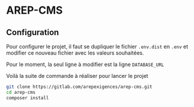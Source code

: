 # AREP-CMS

## Configuration

Pour configurer le projet, il faut se dupliquer le fichier ```.env.dist``` en ```.env``` et modifier ce nouveau fichier avec les valeurs souhaitées.

Pour le moment, la seul ligne à modifier est la ligne ```DATABASE_URL```

Voilà la suite de commande à réaliser pour lancer le projet

```bash
git clone https://gitlab.com/arepexigences/arep-cms.git
cd arep-cms
composer install
```

